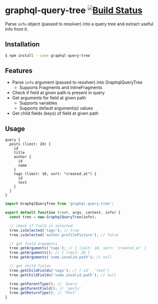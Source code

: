 
# graphql-query-tree [![Build Status](https://travis-ci.org/alekbarszczewski/graphql-query-tree.svg?branch=master)](https://travis-ci.org/alekbarszczewski/graphql-query-tree)

Parse `info` object (passed to resolver) into a query tree and extract useful info from it.

## Installation

```sh
$ npm install --save graphql-query-tree
```

## Features

* Parse `info` argument (passed to resolver) into GraphqlQueryTree
  * Supports Fragments and InlineFragments
* Check if field at given path is present in query
* Get arguments for field at given path
  * Supports variables
  * Supports default argument(s) values
* Get child fields (keys) of field at given path

## Usage

```gql
query {
  posts (limit: 20) {
    id
    title
    author {
      id
      name
    }
    tags (limit: 10, sort: "created_at") {
      id
      text
    }
  }
}
```

```js
import GraphqlQueryTree from 'graphql-query-tree';

export default function (root, args, context, info) {
  const tree = new GraphqlQueryTree(info);

  // check if field is selected
  tree.isSelected('tags'); // true
  tree.isSelected('author.profilePicture'); // false

  // get field arguments
  tree.getArguments('tags'); // { limit: 10, sort: 'created_at' }
  tree.getArguments(); // { limit: 20 }
  tree.getArguments('some.invalid.path'); // null

  // get child fields
  tree.getChildFields('tags'); // ['id', 'text']
  tree.getChildFields('some.invalid.path'); // null

  tree.getParentType(); // 'Query'
  tree.getParentField(); // 'posts'
  tree.getReturnType(); // 'Post'
}
```
